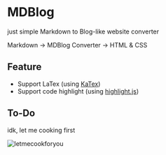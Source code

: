 # MDBlog
just simple Markdown to Blog-like website converter

Markdown -> MDBlog Converter -> HTML & CSS

## Feature
- Support LaTex (using [KaTex](https://katex.org/))
- Support code highlight (using [highlight.js](https://highlightjs.org/))

## To-Do
idk, let me cooking first

![letmecookforyou](assets/lethimcook.avifs)
